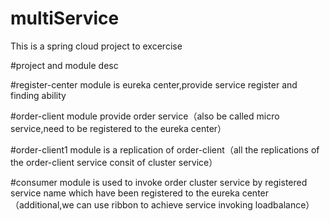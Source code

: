 # multiService
This is a spring cloud project to excercise

#project and module desc

#register-center module 
is eureka center,provide service register and finding ability

#order-client module 
provide order service（also be called micro service,need to be registered to the eureka center）

#order-client1 module 
is a replication of order-client（all the replications of the order-client service consit of cluster service）

#consumer module 
is used to invoke order cluster service by registered service name which have been registered to the eureka center
（additional,we can use ribbon to achieve service invoking loadbalance）
